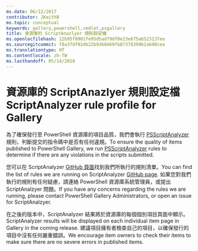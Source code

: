 ```yaml
---
ms.date: 06/12/2017
contributor: JKeithB
ms.topic: conceptual
keywords: gallery,powershell,cmdlet,psgallery
title: 資源庫的 ScriptAnazlyer 規則設定檔
ms.openlocfilehash: 22b95f0901fe95d5ad79df0e23e675ab52313fee
ms.sourcegitcommit: f8a37df92db22b9368469fb07378399b2ab90cea
ms.translationtype: HT
ms.contentlocale: zh-TW
ms.lasthandoff: 05/14/2018
---
```

# <a name="scriptanalyzer-rule-profile-for-gallery"></a><span data-ttu-id="e75c4-103">資源庫的 ScriptAnazlyer 規則設定檔</span><span class="sxs-lookup"><span data-stu-id="e75c4-103">ScriptAnalyzer rule profile for Gallery</span></span>

<span data-ttu-id="e75c4-104">為了確保發行至 PowerShell 資源庫的項目品質，我們會執行 [PSScriptAnalyzer](https://github.com/PowerShell/PSScriptAnalyzer) 規則，判斷提交的指令碼中是否有任何違規。</span><span class="sxs-lookup"><span data-stu-id="e75c4-104">To ensure the quality of items published to PowerShell Gallery, we run [PSScriptAnalyzer](https://github.com/PowerShell/PSScriptAnalyzer) rules to determine if there are any violations in the scripts submitted.</span></span>

<span data-ttu-id="e75c4-105">您可以在 ScriptAnalyzer [GitHub 頁面](https://github.com/PowerShell/PSScriptAnalyzer/blob/development/Engine/Settings/PSGallery.psd1)找到我們所執行的規則清單。</span><span class="sxs-lookup"><span data-stu-id="e75c4-105">You can find the list of rules we are running on ScriptAnalyzer [GitHub page](https://github.com/PowerShell/PSScriptAnalyzer/blob/development/Engine/Settings/PSGallery.psd1).</span></span>
<span data-ttu-id="e75c4-106">如果您對我們執行的規則有任何疑慮，請連絡 PowerShell 資源庫系統管理員，或提出 ScriptAnalzyer 問題。</span><span class="sxs-lookup"><span data-stu-id="e75c4-106">If you have any concerns regarding the rules we are running, please contact PowerShell Gallery Administrators, or open an issue for ScriptAnalzyer.</span></span>

<span data-ttu-id="e75c4-107">在之後的版本中，ScriptAnalyzer 結果將於資源庫的每個個別項目頁面中顯示。</span><span class="sxs-lookup"><span data-stu-id="e75c4-107">ScriptAnalyzer results will be displayed on each individual item page in Gallery in the coming release.</span></span> <span data-ttu-id="e75c4-108">建議項目擁有者檢查自己的項目，以確保發行的項目中沒有任何嚴重錯誤。</span><span class="sxs-lookup"><span data-stu-id="e75c4-108">We encourage item owners to check their items to make sure there are no severe errors in published items.</span></span>
